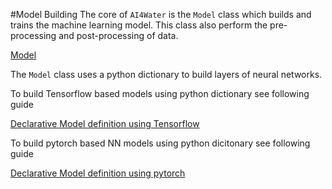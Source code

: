 #Model Building
The core of `AI4Water` is the `Model` class which builds and trains the machine learning model. This class also perform the pre-processing and post-processing of data. 

[Model](model.md)


The `Model` class uses a python dictionary to build layers of neural networks.

To build Tensorflow based models using python dictionary see following guide

[Declarative Model definition using Tensorflow](build_dl_models.md)

To build pytorch based NN models using python dicitonary see following guide

[Declarative Model definition using pytorch](declarative_torch.md)